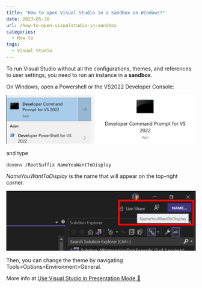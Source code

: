 ```yaml
---
title: "How to open Visual Studio in a Sandbox on Windows?"
date: 2023-05-30
url: /how-to-open-visualstudio-in-sandbox
categories:
  - How to
tags:
  - Visual Studio
---
```


To run Visual Studio without all the configurations, themes, and references to user settings, you need to run an instance in a **sandbox**.

On Windows, open a Powershell or the VS2022 Developer Console:

![VS2022 Developer console](./developer-console.png)

and type

```plaintext
devenv /RootSuffix NameYouWantToDisplay
```

_NameYouWantToDisplay_ is the name that will appear on the top-right corner.

![Visual Studio name appears on the top-right corner](./visual-studio-name.png)

Then, you can change the theme by navigating Tools>Options>Environment>General.

More info at [Use Visual Studio in Presentation Mode 🔗](https://devblogs.microsoft.com/visualstudio/use-visual-studio-in-presentation-mode)
